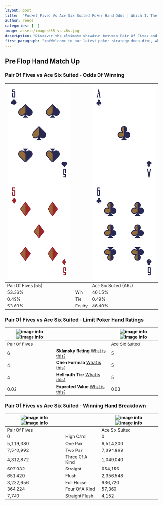 ```yaml
---
layout: post
title:  "Pocket Fives Vs Ace Six Suited Poker Hand Odds | Which Is The Better Hand In Poker? A Complete Guide"
author: reece
categories: [  ]
image: assets/images/55-vs-a6s.jpg
description: "Discover the ultimate showdown between Pair Of Fives and Ace Six Suited in poker! Uncover the odds, strategies, and scenarios where one hand triumphs over the other. Get ready to up your poker game with this thrilling analysis."
first_paragraph: "<p>Welcome to our latest poker strategy deep dive, where we're pitting two distinct hands against each other in a high-stakes showdown: Pair Of Fives vs Ace Six Suited.</p><p>In the dynamic world of poker, every decision counts, and knowing which hand holds the upper hand is key to your success at the table.</p><p>In this article, we'll dissect these two hands, explore the scenarios where one dominates the other, and equip you with the knowledge to make strategic choices that can tip the odds in your favor.</p><p>Get ready to unravel the intriguing dynamics of these poker hands and elevate your game to new heights.</p>"
---
```




[comment]: # (sp0)

## Pre Flop Hand Match Up

<div class="table hand-ratings" markdown="1"> 



### Pair Of Fives vs Ace Six Suited - Odds Of Winning


    
| ![image info](assets/images/hand1/5.png) ![image info](assets/images/hand1/5o.png) |  | ![image info](assets/images/hand2/a.png) ![image info](assets/images/hand2/6.png) |
| -------- | -------- | -------- |
| Pair Of Fives (55) |  | Ace Six Suited (A6s) |
| 53.36% | Win | 46.15% |
| 0.49% | Tie | 0.49% |
| 53.60% | Equity | 46.40% |




[comment]: # (sp1)



### Pair Of Fives vs Ace Six Suited - Limit Poker Hand Ratings


    
| ![image info](https://www.riverpairs.com/assets/images/hand1/5.png) ![image info](https://www.riverpairs.com/assets/images/hand1/5o.png) |  | ![image info](https://www.riverpairs.com/assets/images/hand2/a.png) ![image info](https://www.riverpairs.com/assets/images/hand2/6.png) |
| -------- | -------- | -------- |
| Pair Of Fives |  | Ace Six Suited |
| 6 | **Sklansky Rating** [What is this?](/sklansky-rating-explained) | 5 |
| 4 | **Chen Formula** [What is this?](/chen-formula-explained) | 5 |
| 4 | **Hellmuth Tier** [What is this?](/Hellmuth-tier-explained) | 5 |
| 0.02 | **Expected Value** [What is this?](/expected-value-explained) | 0.03 |




[comment]: # (sp2)



### Pair Of Fives vs Ace Six Suited - Winning Hand Breakdown


    
| ![image info](https://www.riverpairs.com/assets/images/hand1/5.png) ![image info](https://www.riverpairs.com/assets/images/hand1/5o.png) |  | ![image info](https://www.riverpairs.com/assets/images/hand2/a.png) ![image info](https://www.riverpairs.com/assets/images/hand2/6.png) |
| -------- | -------- | -------- |
| Pair Of Fives |  | Ace Six Suited |
| 0 | High Card | 0 |
| 5,119,380 | One Pair | 6,514,200 |
| 7,540,992 | Two Pair | 7,394,868 |
| 4,312,872 | Three Of A Kind | 1,049,040 |
| 697,932 | Straight | 654,156 |
| 651,420 | Flush | 2,356,548 |
| 3,232,656 | Full House | 936,720 |
| 364,224 | Four Of A Kind | 57,360 |
| 7,740 | Straight Flush | 4,152 |




[comment]: # (sp3)



</div>

[comment]: # (sp4)



[comment]: # (sp5)

